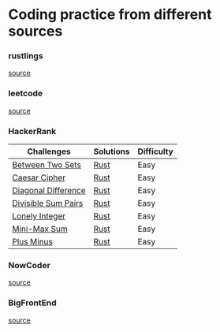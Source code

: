 # Coding practice from different sources

### rustlings

[source](https://github.com/rust-lang/rustlings)

### leetcode

[source](https://leetcode.com/)

### HackerRank

| Challenges                                                                                                        | Solutions                                                                                            | Difficulty |
| ----------------------------------------------------------------------------------------------------------------- | ---------------------------------------------------------------------------------------------------- | ---------- |
| [Between Two Sets](https://www.hackerrank.com/challenges/between-two-sets/problem)                                | [Rust](https://github.com/linsijia628/practice/blob/main/hackerrank/rust/src/between_two_sets.rs)    | Easy       |
| [Caesar Cipher](https://www.hackerrank.com/challenges/one-week-preparation-kit-caesar-cipher-1/problem)           | [Rust](https://github.com/linsijia628/practice/blob/main/hackerrank/rust/src/caesar_cipher.rs)       | Easy       |
| [Diagonal Difference](https://www.hackerrank.com/challenges/one-week-preparation-kit-diagonal-difference/problem) | [Rust](https://github.com/linsijia628/practice/blob/main/hackerrank/rust/src/diagonal_difference.rs) | Easy       |
| [Divisible Sum Pairs](https://www.hackerrank.com/challenges/divisible-sum-pairs/problem)                          | [Rust](https://github.com/linsijia628/practice/blob/main/hackerrank/rust/src/divisible_sum_pairs.rs) | Easy       |
| [Lonely Integer](https://www.hackerrank.com/challenges/one-week-preparation-kit-lonely-integer/problem)           | [Rust](https://github.com/linsijia628/practice/blob/main/hackerrank/rust/src/lonely_integer.rs)      | Easy       |
| [Mini-Max Sum](https://www.hackerrank.com/challenges/one-week-preparation-kit-mini-max-sum/problem)               | [Rust](https://github.com/linsijia628/practice/blob/main/hackerrank/rust/src/mini_max_sum.rs)        | Easy       |
| [Plus Minus](https://www.hackerrank.com/challenges/three-month-preparation-kit-plus-minus/problem)                | [Rust](https://github.com/linsijia628/practice/blob/main/hackerrank/rust/src/plus_minus.rs)          | Easy       |

### NowCoder

[source](https://nowcoder.com/)

### BigFrontEnd

[source](https://bigfrontend.dev/)
